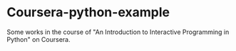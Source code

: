 # Coursera-python-example
Some works in the course of "An Introduction to Interactive Programming in Python" on Coursera.
